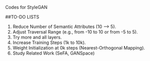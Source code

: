 Codes for StyleGAN


##TO-DO LISTS

1. Reduce Number of Semantic Attributes (10 --> 5).
2. Adjust Traversal Range (e.g., from -10 to 10 or from -5 to 5).
3. Try more and all layers.
4. Increase Training Steps (1k to 10k).
5. Weight Initialization at 0k steps (Nearest-Orthogonal Mapping).
6. Study Related Work (SeFA, GANSpace)
